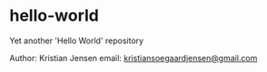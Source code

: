 # hello-world
Yet another 'Hello World' repository

Author: Kristian Jensen
email: kristiansoegaardjensen@gmail.com
